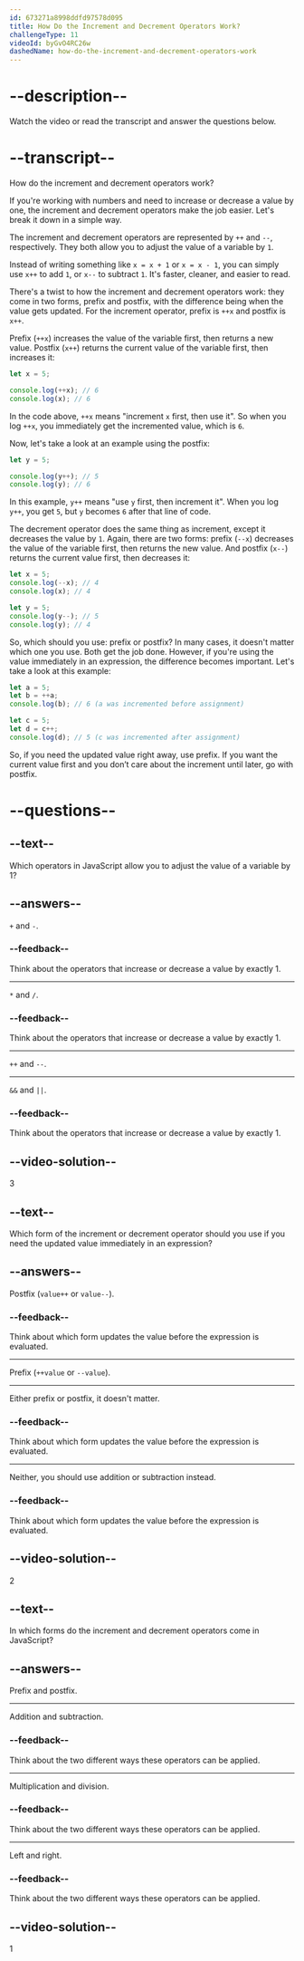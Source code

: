 ```yaml
---
id: 673271a8998ddfd97578d095
title: How Do the Increment and Decrement Operators Work?
challengeType: 11
videoId: byGvO4RC26w
dashedName: how-do-the-increment-and-decrement-operators-work
---
```


# --description--

Watch the video or read the transcript and answer the questions below.

# --transcript--

How do the increment and decrement operators work?

If you're working with numbers and need to increase or decrease a value by one, the increment and decrement operators make the job easier. Let's break it down in a simple way.

The increment and decrement operators are represented by `++` and `--`, respectively. They both allow you to adjust the value of a variable by `1`.

Instead of writing something like `x = x + 1` or `x = x - 1`, you can simply use `x++` to add `1`, or `x--` to subtract `1`. It's faster, cleaner, and easier to read.

There's a twist to how the increment and decrement operators work: they come in two forms, prefix and postfix, with the difference being when the value gets updated. For the increment operator, prefix is `++x` and postfix is `x++`.

Prefix (`++x`) increases the value of the variable first, then returns a new value. Postfix (`x++`) returns the current value of the variable first, then increases it:

```js
let x = 5;

console.log(++x); // 6
console.log(x); // 6
```

In the code above, `++x` means "increment `x` first, then use it". So when you log `++x`, you immediately get the incremented value, which is `6`.

Now, let's take a look at an example using the postfix:

```js
let y = 5;

console.log(y++); // 5
console.log(y); // 6
```

In this example, `y++` means "use `y` first, then increment it". When you log `y++`, you get `5`, but `y` becomes `6` after that line of code.

The decrement operator does the same thing as increment, except it decreases the value by `1`. Again, there are two forms: prefix (`--x`) decreases the value of the variable first, then returns the new value. And postfix (`x--`) returns the current value first, then decreases it:

```js
let x = 5;
console.log(--x); // 4
console.log(x); // 4

let y = 5;
console.log(y--); // 5
console.log(y); // 4
```

So, which should you use: prefix or postfix? In many cases, it doesn't matter which one you use. Both get the job done. However, if you're using the value immediately in an expression, the difference becomes important. Let's take a look at this example:

```js
let a = 5;
let b = ++a;
console.log(b); // 6 (a was incremented before assignment)

let c = 5;
let d = c++;
console.log(d); // 5 (c was incremented after assignment)
```

So, if you need the updated value right away, use prefix. If you want the current value first and you don’t care about the increment until later, go with postfix.

# --questions--

## --text--

Which operators in JavaScript allow you to adjust the value of a variable by 1?

## --answers--

`+` and `-`.

### --feedback--

Think about the operators that increase or decrease a value by exactly 1.

---

`*` and `/`.

### --feedback--

Think about the operators that increase or decrease a value by exactly 1.

---

`++` and `--`.

---

`&&` and `||`.

### --feedback--

Think about the operators that increase or decrease a value by exactly 1.

## --video-solution--

3

## --text--

Which form of the increment or decrement operator should you use if you need the updated value immediately in an expression?

## --answers--

Postfix (`value++` or `value--`).

### --feedback--

Think about which form updates the value before the expression is evaluated.

---

Prefix (`++value` or `--value`).

---

Either prefix or postfix, it doesn't matter.

### --feedback--

Think about which form updates the value before the expression is evaluated.

---

Neither, you should use addition or subtraction instead.

### --feedback--

Think about which form updates the value before the expression is evaluated.

## --video-solution--

2

## --text--

In which forms do the increment and decrement operators come in JavaScript?

## --answers--

Prefix and postfix.

---

Addition and subtraction.

### --feedback--

Think about the two different ways these operators can be applied.

---

Multiplication and division.

### --feedback--

Think about the two different ways these operators can be applied.

---

Left and right.

### --feedback--

Think about the two different ways these operators can be applied.

## --video-solution--

1

